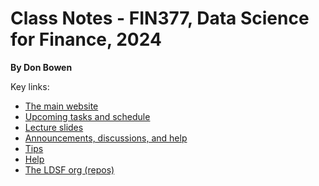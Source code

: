 # Class Notes - FIN377, Data Science for Finance, 2024

**By Don Bowen**

Key links:
- [The main website](https://ledatascifi.github.io)
- [Upcoming tasks and schedule](https://ledatascifi.github.io/ledatascifi-2024/content/about/schedule.html)
- [Lecture slides](https://donbowen.github.io/slides/)
- [Announcements, discussions, and help](https://github.com/LeDataSciFi/ledatascifi-2024/discussions)
- [Tips](https://ledatascifi.github.io/ledatascifi-2024/content/about/tips.html)
- [Help](https://ledatascifi.github.io/ledatascifi-2024/content/about/help.html)
- [The LDSF org (repos)](https://github.com/orgs/LeDataSciFi)
